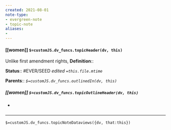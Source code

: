 ```yaml
---
created: 2021-08-01
note-type: 
- evergreen-note
- topic-note
aliases:
- 
---
```


#### [[women]] `$=customJS.dv_funcs.topicHeader(dv, this)`

 Unlike first amendment rights, 
**Definition**::

**Status**:: #EVER/SEED 
*edited `=this.file.mtime`*

**Parents**:: 
*`$=customJS.dv_funcs.outlinedIn(dv, this)`*

##### [[women]] `$=customJS.dv_funcs.topicOutlineHeader(dv, this)`
- 

### <hr class="dataviews"/>

`$=customJS.dv_funcs.topicNoteDataviews({dv, that:this})`


